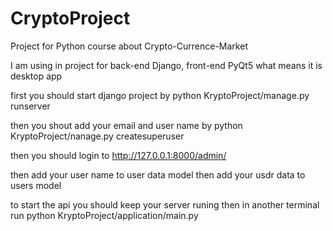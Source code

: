 # CryptoProject
Project for Python course about Crypto-Currence-Market

I am using in project for back-end Django, front-end PyQt5 what means it is desktop app 

first you should start django project by 
python KryptoProject/manage.py runserver

then you shout add your email and user name by 
python KryptoProject/nanage.py createsuperuser

then you should login to 
http://127.0.0.1:8000/admin/

then add your user name to user data model
then add your usdr data to users model


to start the api
you should keep your server runing then in another terminal run
python KryptoProject/application/main.py
